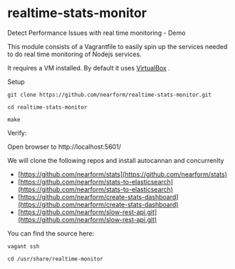 # realtime-stats-monitor
Detect Performance Issues with real time monitoring - Demo

This module consists of a Vagrantfile to easily spin up the services needed to do real time monitoring of Nodejs services.

It requires a VM installed.  By default it uses [VirtualBox](https://www.virtualbox.org) .

Setup

``` 
git clone https://github.com/nearform/realtime-stats-monitor.git 

cd realtime-stats-monitor

make
```

Verify:

Open browser to http://localhost:5601/


We will clone the following repos and install autocannan and concurrenlty

- [https://github.com/nearform/stats](https://github.com/nearform/stats)
- [https://github.com/nearform/stats-to-elasticsearch](https://github.com/nearform/stats-to-elasticsearch)
- [https://github.com/nearform/create-stats-dashboard](https://github.com/nearform/create-stats-dashboard)
- [https://github.com/nearform/slow-rest-api.git](https://github.com/nearform/slow-rest-api.git)


You can find the source here:

```
vagant ssh

cd /usr/share/realtime-monitor
 ```

